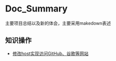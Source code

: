 # Doc_Summary
主要项目总结以及新的体会，主要采用makedown表述  

## 知识操作  

- [修改host实现访问GitHub、谷歌等网站](<https://github.com/XiaoAAi/Doc_Summary/blob/master/doc/%E4%BF%AE%E6%94%B9host%E5%AE%9E%E7%8E%B0%E8%AE%BF%E9%97%AEGitHub%E3%80%81%E8%B0%B7%E6%AD%8C%E7%AD%89%E7%BD%91%E7%AB%99.md>)

